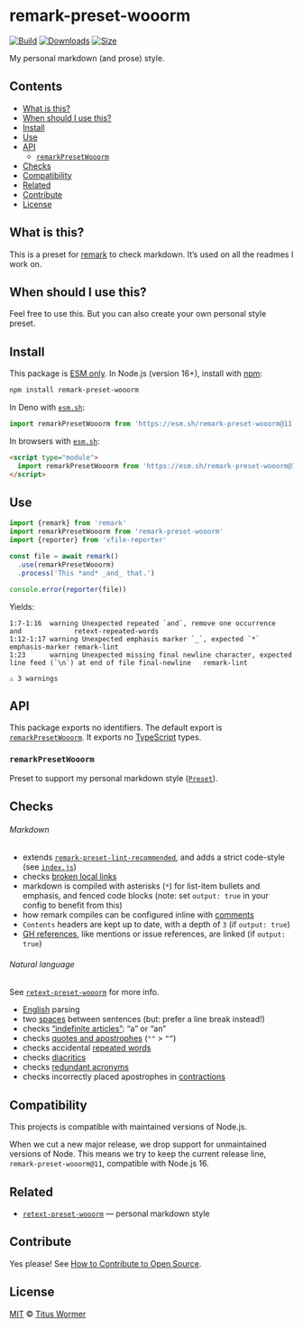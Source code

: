 # remark-preset-wooorm

[![Build][badge-build-image]][badge-build-url]
[![Downloads][badge-downloads-image]][badge-downloads-url]
[![Size][badge-size-image]][badge-size-url]

My personal markdown (and prose) style.

## Contents

* [What is this?](#what-is-this)
* [When should I use this?](#when-should-i-use-this)
* [Install](#install)
* [Use](#use)
* [API](#api)
  * [`remarkPresetWooorm`](#remarkpresetwooorm)
* [Checks](#checks)
* [Compatibility](#compatibility)
* [Related](#related)
* [Contribute](#contribute)
* [License](#license)

## What is this?

This is a preset for [remark][github-remark] to check markdown.
It’s used on all the readmes I work on.

## When should I use this?

Feel free to use this.
But you can also create your own personal style preset.

## Install

This package is [ESM only][github-gist-esm].
In Node.js (version 16+),
install with [npm][npm-install]:

```sh
npm install remark-preset-wooorm
```

In Deno with [`esm.sh`][esm-sh]:

```js
import remarkPresetWooorm from 'https://esm.sh/remark-preset-wooorm@11'
```

In browsers with [`esm.sh`][esm-sh]:

```html
<script type="module">
  import remarkPresetWooorm from 'https://esm.sh/remark-preset-wooorm@11?bundle'
</script>
```

## Use

```js
import {remark} from 'remark'
import remarkPresetWooorm from 'remark-preset-wooorm'
import {reporter} from 'vfile-reporter'

const file = await remark()
  .use(remarkPresetWooorm)
  .process('This *and* _and_ that.')

console.error(reporter(file))
```

Yields:

```text
1:7-1:16  warning Unexpected repeated `and`, remove one occurrence                                     and             retext-repeated-words
1:12-1:17 warning Unexpected emphasis marker `_`, expected `*`                                         emphasis-marker remark-lint
1:23      warning Unexpected missing final newline character, expected line feed (`\n`) at end of file final-newline   remark-lint

⚠ 3 warnings
```

## API

This package exports no identifiers.
The default export is [`remarkPresetWooorm`][api-remark-preset-wooorm].
It exports no [TypeScript][] types.

### `remarkPresetWooorm`

Preset to support my personal markdown style ([`Preset`][unified-preset]).

## Checks

###### Markdown

* extends
  [`remark-preset-lint-recommended`][github-remark-preset-lint-recommended],
  and adds a strict code-style (see [`index.js`][file-lib-index])
* checks [broken local links][github-remark-validate-links]
* markdown is compiled with asterisks (`*`) for list-item bullets and
  emphasis, and fenced code blocks (note: set `output: true` in your config to
  benefit from this)
* how remark compiles can be configured inline with
  [comments][github-remark-comment-config]
* `Contents` headers are kept up to date, with a depth of `3` (if
  `output: true`)
* [GH references][github-remark-github],
  like mentions or issue references, are linked (if `output: true`)

###### Natural language

See [`retext-preset-wooorm`][github-retext-preset-wooorm] for more info.

* [English][github-retext-english] parsing
* two [spaces][github-retext-sentence-spacing] between sentences
  (but: prefer a line break instead!)
* checks [“indefinite articles”][github-retext-indefinite-article]:
  “a” or “an”
* checks [quotes and apostrophes][github-retext-quotes]
  (`""` > `“”`)
* checks accidental [repeated words][github-retext-repeated-words]
* checks [diacritics][github-retext-diacritics]
* checks [redundant acronyms][github-retext-redundant-acronyms]
* checks incorrectly placed apostrophes in
  [contractions][github-retext-contractions]

## Compatibility

This projects is compatible with maintained versions of Node.js.

When we cut a new major release,
we drop support for unmaintained versions of Node.
This means we try to keep the current release line,
`remark-preset-wooorm@11`,
compatible with Node.js 16.

## Related

* [`retext-preset-wooorm`][github-retext-preset-wooorm]
  — personal markdown style

## Contribute

Yes please!
See [How to Contribute to Open Source][open-source-guide-contribute].

## License

[MIT][file-license] © [Titus Wormer][wooorm]

<!-- Definitions -->

[api-remark-preset-wooorm]: #remarkpresetwooorm

[badge-build-image]: https://github.com/wooorm/remark-preset-wooorm/workflows/main/badge.svg

[badge-build-url]: https://github.com/wooorm/remark-preset-wooorm/actions

[badge-downloads-image]: https://img.shields.io/npm/dm/remark-preset-wooorm.svg

[badge-downloads-url]: https://www.npmjs.com/package/remark-preset-wooorm

[badge-size-image]: https://img.shields.io/bundlejs/size/remark-preset-wooorm

[badge-size-url]: https://bundlejs.com/?q=remark-preset-wooorm

[esm-sh]: https://esm.sh

[file-lib-index]: lib/index.js

[file-license]: license

[github-gist-esm]: https://gist.github.com/sindresorhus/a39789f98801d908bbc7ff3ecc99d99c

[github-remark]: https://github.com/remarkjs/remark

[github-remark-comment-config]: https://github.com/remarkjs/remark-comment-config

[github-remark-github]: https://github.com/remarkjs/remark-github

[github-remark-preset-lint-recommended]: https://github.com/remarkjs/remark-lint/tree/main/packages/remark-preset-lint-recommended

[github-remark-validate-links]: https://github.com/remarkjs/remark-validate-links

[github-retext-contractions]: https://github.com/retextjs/retext-contractions

[github-retext-diacritics]: https://github.com/retextjs/retext-diacritics

[github-retext-english]: https://github.com/retextjs/retext/tree/main/packages/retext-english

[github-retext-indefinite-article]: https://github.com/retextjs/retext-indefinite-article

[github-retext-preset-wooorm]: https://github.com/wooorm/retext-preset-wooorm

[github-retext-quotes]: https://github.com/retextjs/retext-quotes

[github-retext-redundant-acronyms]: https://github.com/retextjs/retext-redundant-acronyms

[github-retext-repeated-words]: https://github.com/retextjs/retext-repeated-words

[github-retext-sentence-spacing]: https://github.com/retextjs/retext-sentence-spacing

[npm-install]: https://docs.npmjs.com/cli/install

[open-source-guide-contribute]: https://opensource.guide/how-to-contribute/

[typescript]: https://www.typescriptlang.org

[unified-preset]: https://github.com/unifiedjs/unified#preset

[wooorm]: https://wooorm.com
